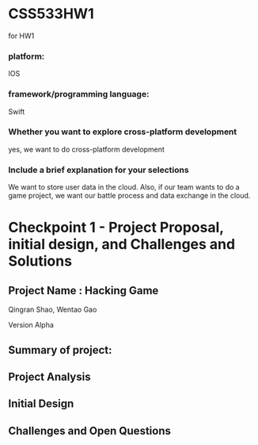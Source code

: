 # CSS533HW1

for HW1

### platform:

IOS

### framework/programming language:

Swift

### Whether you want to explore cross-platform development

yes, we want to do cross-platform development

### Include a brief explanation for your selections

We want to store user data in the cloud. Also, if our team wants to do a
game project, we want our battle process and data exchange in the
cloud.

# Checkpoint 1 - Project Proposal, initial design, and Challenges and Solutions

## Project Name : Hacking Game

Qingran Shao, Wentao Gao

Version Alpha

## Summary of project:

## Project Analysis

## Initial Design

## Challenges and Open Questions
